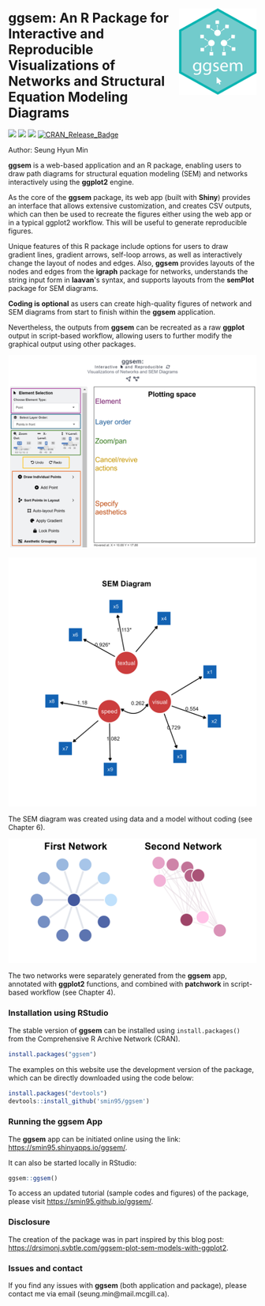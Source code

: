 <p align="center">
  <img src="man/figures/hex_code.png" height="175px" width="158px" style="float: right; margin-top: 20px;">
  <h1 align="left" style="font-size: 1.9em;"><strong>ggsem</strong>: An R Package for Interactive and Reproducible Visualizations of Networks and Structural Equation Modeling Diagrams</h1>
</p>


[![](http://cranlogs.r-pkg.org/badges/grand-total/ggsem?color=pink)](https://cran.r-project.org/package=ggsem)
[![](https://cranlogs.r-pkg.org/badges/ggsem?color=green)](https://cran.r-project.org/package=ggsem) [![](https://img.shields.io/badge/devel%20version-0.2.4-black.svg)](https://github.com/smin95/ggsem) [![CRAN_Release_Badge](http://www.r-pkg.org/badges/version-ago/ggsem?color=green)](https://CRAN.R-project.org/package=ggsem) 

Author: Seung Hyun Min


**ggsem** is a web-based application and an R package, enabling users to draw path diagrams for structural equation modeling (SEM) and networks interactively using the **ggplot2** engine.

As the core of the **ggsem** package, its web app (built with **Shiny**) provides an interface that allows extensive customization, and creates CSV outputs, which can then be used to recreate the figures either using the web app or in a typical ggplot2 workflow. This will be useful to generate reproducible figures.

Unique features of this R package include options for users to draw gradient lines, gradient arrows, self-loop arrows, as well as interactively change the layout of nodes and edges.
Also, **ggsem** provides layouts of the nodes and edges from the **igraph** package for networks, understands the string input form in **laavan**'s syntax, and supports layouts from the **semPlot** package for SEM diagrams. 

**Coding is optional** as users can create high-quality figures of network and SEM diagrams from start to finish within the **ggsem** application.

Nevertheless, the outputs from **ggsem** can be recreated as a raw **ggplot** output in script-based workflow, allowing users to further modify the graphical output using other packages.

<a href="https://smin95.shinyapps.io/ggsem/">
    <img src="vignettes/layout1.png" alt="layout1" width="750">
</a>
&nbsp;&nbsp;
<img src="vignettes/fig6f.png" alt="fig6f" width="640">

The SEM diagram was created using data and a model without coding (see Chapter 6).

<img src="vignettes/p4.png" alt="p4" width="640">

The two networks were separately generated from the **ggsem** app, annotated with **ggplot2** functions, and combined with **patchwork** in script-based workflow (see Chapter 4).


### Installation using RStudio

The stable version of **ggsem** can be installed using `install.packages()` from the Comprehensive R Archive Network (CRAN).

```r
install.packages("ggsem")
```

The examples on this website use the development version of the package, which can be directly downloaded using the code below:

``` r
install.packages("devtools")
devtools::install_github('smin95/ggsem')
```

### Running the ggsem App 

The **ggsem** app can be initiated online using the link: https://smin95.shinyapps.io/ggsem/. 

It can also be started locally in RStudio:

``` r
ggsem::ggsem()
```

To access an updated tutorial (sample codes and figures) of the package, please visit https://smin95.github.io/ggsem/.


### Disclosure

The creation of the package was in part inspired by this blog post: https://drsimonj.svbtle.com/ggsem-plot-sem-models-with-ggplot2.

### Issues and contact

If you find any issues with **ggsem** (both application and package), please contact me via email (seung.min\@mail.mcgill.ca).
